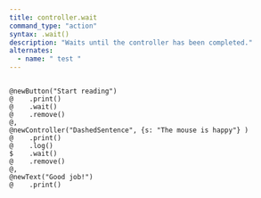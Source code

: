 ```yaml
---
title: controller.wait
command_type: "action"
syntax: .wait()
description: "Waits until the controller has been completed."
alternates:
  - name: " test "
---
```


<!--more-->

<pre><code class="language-diff-javascript diff-highlight try-true">
@newButton("Start reading")
@    .print()
@    .wait()
@    .remove()
@,
@newController("DashedSentence", {s: "The mouse is happy"} )
@    .print()
@    .log()
$    .wait()
@    .remove()
@,
@newText("Good job!")
@    .print()
</code></pre>


